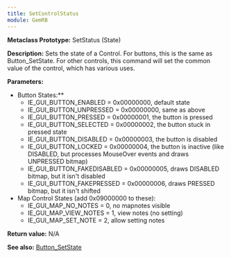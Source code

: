```yaml
---
title: SetControlStatus
module: GemRB
---
```


**Metaclass Prototype:** SetStatus (State)

**Description:** Sets the state of a Control. For buttons, this is the 
same as Button_SetState.
For other controls, this command will set the common value of the 
control, which has various uses.

**Parameters:**
  * Button States:**
    * IE_GUI_BUTTON_ENABLED    = 0x00000000, default state
    * IE_GUI_BUTTON_UNPRESSED  = 0x00000000, same as above
    * IE_GUI_BUTTON_PRESSED    = 0x00000001, the button is pressed
    * IE_GUI_BUTTON_SELECTED   = 0x00000002, the button stuck in pressed state
    * IE_GUI_BUTTON_DISABLED   = 0x00000003, the button is disabled 
    * IE_GUI_BUTTON_LOCKED     = 0x00000004, the button is inactive (like DISABLED, but processes MouseOver events and draws UNPRESSED bitmap)
    * IE_GUI_BUTTON_FAKEDISABLED = 0x00000005, draws DISABLED bitmap, but it isn't disabled
    * IE_GUI_BUTTON_FAKEPRESSED = 0x00000006, draws PRESSED bitmap, but it isn't shifted
  * Map Control States (add 0x09000000 to these):
    * IE_GUI_MAP_NO_NOTES   =  0, no mapnotes visible
    * IE_GUI_MAP_VIEW_NOTES =  1, view notes (no setting)
    * IE_GUI_MAP_SET_NOTE   =  2, allow setting notes

**Return value:** N/A

**See also:** [Button_SetState](Button_SetState.md)
